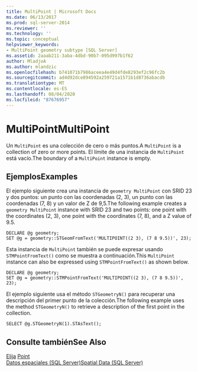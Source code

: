 ```yaml
---
title: MultiPoint | Microsoft Docs
ms.date: 06/13/2017
ms.prod: sql-server-2014
ms.reviewer: ''
ms.technology: ''
ms.topic: conceptual
helpviewer_keywords:
- MultiPoint geometry subtype [SQL Server]
ms.assetid: 2aaab211-3aba-4dbd-90b7-095d997b1f62
author: MladjoA
ms.author: mlandzic
ms.openlocfilehash: b741071b7986aceea4e49d4fde8293ef2c96fc2b
ms.sourcegitcommit: ad4d92dce894592a259721a1571b1d8736abacdb
ms.translationtype: MT
ms.contentlocale: es-ES
ms.lasthandoff: 08/04/2020
ms.locfileid: "87676957"
---
```

# <a name="multipoint"></a><span data-ttu-id="1e6b2-102">MultiPoint</span><span class="sxs-lookup"><span data-stu-id="1e6b2-102">MultiPoint</span></span>
  <span data-ttu-id="1e6b2-103">Un `MultiPoint` es una colección de cero o más puntos.</span><span class="sxs-lookup"><span data-stu-id="1e6b2-103">A `MultiPoint` is a collection of zero or more points.</span></span> <span data-ttu-id="1e6b2-104">El límite de una instancia de `MultiPoint` está vacío.</span><span class="sxs-lookup"><span data-stu-id="1e6b2-104">The boundary of a `MultiPoint` instance is empty.</span></span>  
  
## <a name="examples"></a><span data-ttu-id="1e6b2-105">Ejemplos</span><span class="sxs-lookup"><span data-stu-id="1e6b2-105">Examples</span></span>  
 <span data-ttu-id="1e6b2-106">El ejemplo siguiente crea una instancia de `geometry MultiPoint` con SRID 23 y dos puntos: un punto con las coordenadas (2, 3), un punto con las coordenadas (7, 8) y un valor de Z de 9,5.</span><span class="sxs-lookup"><span data-stu-id="1e6b2-106">The following example creates a `geometry MultiPoint` instance with SRID 23 and two points: one point with the coordinates (2, 3), one point with the coordinates (7, 8), and a Z value of 9.5.</span></span>  
  
```  
DECLARE @g geometry;  
SET @g = geometry::STGeomFromText('MULTIPOINT((2 3), (7 8 9.5))', 23);  
```  
  
 <span data-ttu-id="1e6b2-107">Esta instancia de `MultiPoint` también se puede expresar usando `STMPointFromText()` como se muestra a continuación.</span><span class="sxs-lookup"><span data-stu-id="1e6b2-107">This `MultiPoint` instance can also be expressed using `STMPointFromText()` as shown below.</span></span>  
  
```  
DECLARE @g geometry;  
SET @g = geometry::STMPointFromText('MULTIPOINT((2 3), (7 8 9.5))', 23);  
```  
  
 <span data-ttu-id="1e6b2-108">El ejemplo siguiente usa el método `STGeometryN()` para recuperar una descripción del primer punto de la colección.</span><span class="sxs-lookup"><span data-stu-id="1e6b2-108">The following example uses the method `STGeometryN()` to retrieve a description of the first point in the collection.</span></span>  
  
```  
SELECT @g.STGeometryN(1).STAsText();  
```  
  
## <a name="see-also"></a><span data-ttu-id="1e6b2-109">Consulte también</span><span class="sxs-lookup"><span data-stu-id="1e6b2-109">See Also</span></span>  
 <span data-ttu-id="1e6b2-110">[Elija](point.md) </span><span class="sxs-lookup"><span data-stu-id="1e6b2-110">[Point](point.md) </span></span>  
 [<span data-ttu-id="1e6b2-111">Datos espaciales &#40;SQL Server&#41;</span><span class="sxs-lookup"><span data-stu-id="1e6b2-111">Spatial Data &#40;SQL Server&#41;</span></span>](spatial-data-sql-server.md)  
  
  
